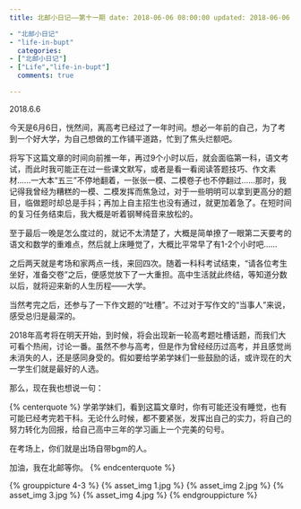 ```yaml
---
title: 北邮小日记——第十一期 date: 2018-06-06 08:00:00 updated: 2018-06-06 23:59:59 tags:

- "北邮小日记"
- "life-in-bupt"
  categories:
- ["北邮小日记"]
- ["Life","life-in-bupt"]
  comments: true

---
```


2018.6.6

今天是6月6日，恍然间，离高考已经过了一年时间。想必一年前的自己，为了考到一个好大学，为自己想做的工作铺平道路，忙到了焦头烂额吧。

<!--more-->

将写下这篇文章的时间向前推一年，再过9个小时以后，就会面临第一科，语文考试，而此时我可能正在过一些课文默写，或者是看一看阅读答题技巧、作文素材……一大本“五三”不停地翻着，一张张一模、二模卷子也不停翻过……那时，我记得我曾经为糟糕的一模、二模发挥而焦急过，对于一些明明可以拿到更高分的题目，临做题时却总是手抖；再加上自主招生也没有通过，就更加着急了。在短时间的复习任务结束后，我大概是听着钢琴纯音来放松的。

至于最后一晚是怎么度过的，就记不太清楚了，大概是简单撩了一眼第二天要考的语文和数学的重难点，然后就上床睡觉了，大概比平常早了有1-2个小时吧……

之后两天就是考场和家两点一线，来回四次。随着一科科考试结束，“请各位考生坐好，准备交卷”之后，便感觉放下了一大重担。高中生活就此终结，等知道分数以后，就将迎来新的人生历程——大学。

当然考完之后，还参与了一下作文题的“吐槽”。不过对于写作文的“当事人”来说，感受总归是最深的。

2018年高考将在明天开始，到时候，将会出现新一轮高考题吐槽话题，而我们大可看个热闹，讨论一番。虽然不参与高考，但是作为曾经经历过高考，并且感觉尚未消失的人，还是感同身受的。假如要给学弟学妹们一些鼓励的话，或许现在的大一学生们就是最好的人选。

那么，现在我也想说一句：

{% centerquote %} 学弟学妹们，看到这篇文章时，你有可能还没有睡觉，也有可能已经考完若干科。无论什么时候，都不要紧张，发挥出自己的实力，将自己的努力转化为回报，给自己高中三年的学习画上一个完美的句号。

在考场上，你们就是出场自带bgm的人。

加油，我在北邮等你。 {% endcenterquote %}

{% grouppicture 4-3 %} {% asset_img 1.jpg %} {% asset_img 2.jpg %} {% asset_img 3.jpg %} {% asset_img 4.jpg %} {%
endgrouppicture %}
